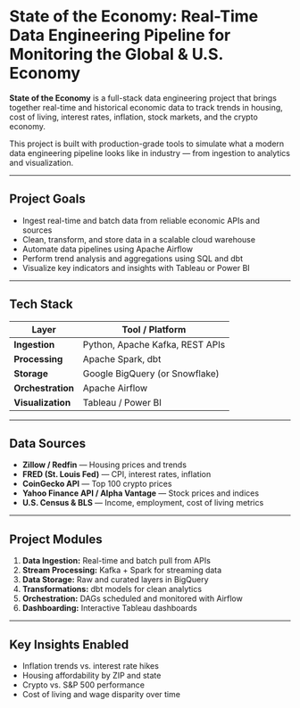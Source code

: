 # State of the Economy: Real-Time Data Engineering Pipeline for Monitoring the Global & U.S. Economy

**State of the Economy** is a full-stack data engineering project that brings together real-time and historical economic data to track trends in housing, cost of living, interest rates, inflation, stock markets, and the crypto economy.

This project is built with production-grade tools to simulate what a modern data engineering pipeline looks like in industry — from ingestion to analytics and visualization.

---

## Project Goals

- Ingest real-time and batch data from reliable economic APIs and sources  
- Clean, transform, and store data in a scalable cloud warehouse  
- Automate data pipelines using Apache Airflow  
- Perform trend analysis and aggregations using SQL and dbt  
- Visualize key indicators and insights with Tableau or Power BI  

---

## Tech Stack

| Layer             | Tool / Platform                 |
| ----------------- | ------------------------------- |
| **Ingestion**     | Python, Apache Kafka, REST APIs |
| **Processing**    | Apache Spark, dbt               |
| **Storage**       | Google BigQuery (or Snowflake)  |
| **Orchestration** | Apache Airflow                  |
| **Visualization** | Tableau / Power BI              |

---

## Data Sources

- **Zillow / Redfin** — Housing prices and trends  
- **FRED (St. Louis Fed)** — CPI, interest rates, inflation  
- **CoinGecko API** — Top 100 crypto prices  
- **Yahoo Finance API / Alpha Vantage** — Stock prices and indices  
- **U.S. Census & BLS** — Income, employment, cost of living metrics  

---

## Project Modules

1. **Data Ingestion:** Real-time and batch pull from APIs  
2. **Stream Processing:** Kafka + Spark for streaming data  
3. **Data Storage:** Raw and curated layers in BigQuery  
4. **Transformations:** dbt models for clean analytics  
5. **Orchestration:** DAGs scheduled and monitored with Airflow  
6. **Dashboarding:** Interactive Tableau dashboards

---

## Key Insights Enabled

- Inflation trends vs. interest rate hikes  
- Housing affordability by ZIP and state  
- Crypto vs. S&P 500 performance  
- Cost of living and wage disparity over time  